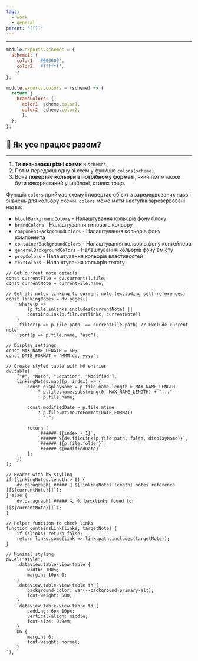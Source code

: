 ```yaml
---
tags:
  - work
  - general
parent: "[[]]"
---
```

---
```js
module.exports.schemes = {
  scheme1: {
    color1: '#000000',
    color2: '#ffffff',
    }
};

module.exports.colors = (scheme) => {
  return {
    brandColors: {
      color1: scheme.color1,
      color2: scheme.color2,
      },
  };
};
```

## 🔁 Як усе працює разом?
---
1. Ти **визначаєш різні схеми** в `schemes`.
2. Потім передаєш одну зі схем у функцію `colors(scheme)`.
3. Вона **повертає кольори в потрібному форматі**, який потім може бути використаний у шаблоні, стилях тощо.


Функція `colors` приймає схему і повертає об'єкт з зарезервованих назв і значень для кольору схеми. `colors` може мати наступні зарезервовані назви:
- `blockBackgroundColors` - Налаштування кольорів фону блоку
- `brandColors` - Налаштування типового кольору
- `componentBackgroundColors` - Налаштування кольорів фону компонента
- `containerBackgroundColors` - Налаштування кольорів фону контейнера
- `generalBackgroundColors` - Налаштування кольорів фону вмісту
- `propColors` - Налаштування кольорів властивостей
- `textColors` - Налаштування кольорів тексту

```dataviewjs
// Get current note details
const currentFile = dv.current().file;
const currentNote = currentFile.name;

// Get all notes linking to current note (excluding self-references)
const linkingNotes = dv.pages()
    .where(p => 
        (p.file.inlinks.includes(currentNote) || 
        containsLink(p.file.outlinks, currentNote))
    )
    .filter(p => p.file.path !== currentFile.path) // Exclude current note
    .sort(p => p.file.name, "asc");

// Display settings
const MAX_NAME_LENGTH = 50;
const DATE_FORMAT = "MMM dd, yyyy";

// Create styled table with h6 entries
dv.table(
    ["#", "Note", "Location", "Modified"],
    linkingNotes.map((p, index) => {
        const displayName = p.file.name.length > MAX_NAME_LENGTH
            ? p.file.name.substring(0, MAX_NAME_LENGTH) + "..." 
            : p.file.name;
        
        const modifiedDate = p.file.mtime 
            ? p.file.mtime.toFormat(DATE_FORMAT) 
            : "-";

        return [
            `###### ${index + 1}`,
            `###### ${dv.fileLink(p.file.path, false, displayName)}`,
            `###### ${p.file.folder}`,
            `###### ${modifiedDate}`
        ];
    })
);

// Header with h5 styling
if (linkingNotes.length > 0) {
    dv.paragraph(`##### 📌 ${linkingNotes.length} notes reference [[${currentNote}]]`);
} else {
    dv.paragraph(`##### 🔍 No backlinks found for [[${currentNote}]]`);
}

// Helper function to check links
function containsLink(links, targetNote) {
    if (!links) return false;
    return links.some(link => link.path.includes(targetNote));
}

// Minimal styling
dv.el("style", `
    .dataview.table-view-table {
        width: 100%;
        margin: 10px 0;
    }
    .dataview.table-view-table th {
        background-color: var(--background-primary-alt);
        font-weight: 500;
    }
    .dataview.table-view-table td {
        padding: 6px 10px;
        vertical-align: middle;
        font-size: 0.9em;
    }
    h6 {
        margin: 0;
        font-weight: normal;
    }
`);
```